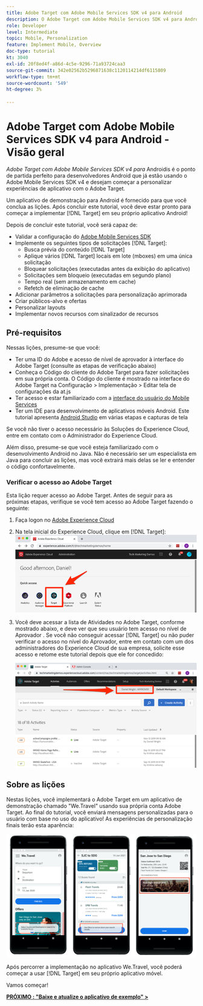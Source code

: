 ```yaml
---
title: Adobe Target com Adobe Mobile Services SDK v4 para Android
description: O Adobe Target com Adobe Mobile Services SDK v4 para Android é o ponto de partida perfeito para desenvolvedores Android que já estão usando o Adobe Mobile Services SDK v4 e desejam começar a personalizar experiências de aplicativo com o Adobe Target.
role: Developer
level: Intermediate
topic: Mobile, Personalization
feature: Implement Mobile, Overview
doc-type: tutorial
kt: 3040
exl-id: 20f8ed4f-a86d-4c5e-9296-71a93724caa3
source-git-commit: 342e02562b5296871638c1120114214df6115809
workflow-type: tm+mt
source-wordcount: '549'
ht-degree: 3%

---
```


# Adobe Target com Adobe Mobile Services SDK v4 para Android - Visão geral

_Adobe Target com Adobe Mobile Services SDK v4 para_ Androidis é o ponto de partida perfeito para desenvolvedores Android que já estão usando o Adobe Mobile Services SDK v4 e desejam começar a personalizar experiências de aplicativo com o Adobe Target.

Um aplicativo de demonstração para Android é fornecido para que você conclua as lições. Após concluir este tutorial, você deve estar pronto para começar a implementar [!DNL Target] em seu próprio aplicativo Android!

Depois de concluir este tutorial, você será capaz de:

* Validar a configuração do [Adobe Mobile Services SDK](https://experienceleague.adobe.com/docs/mobile-services/android/getting-started-android/requirements.html?lang=en)
* Implemente os seguintes tipos de solicitações [!DNL Target]:
   * Busca prévia do conteúdo [!DNL Target]
   * Aplique vários [!DNL Target] locais em lote (mboxes) em uma única solicitação
   * Bloquear solicitações (executadas antes da exibição do aplicativo)
   * Solicitações sem bloqueio (executadas em segundo plano)
   * Tempo real (sem armazenamento em cache)
   * Refetch de eliminação de cache
* Adicionar parâmetros a solicitações para personalização aprimorada
* Criar públicos-alvo e ofertas
* Personalizar layouts
* Implementar novos recursos com sinalizador de recursos

## Pré-requisitos

Nessas lições, presume-se que você:

* Ter uma ID do Adobe e acesso de nível de aprovador à interface do Adobe Target (consulte as etapas de verificação abaixo)
* Conheça o Código do cliente do Adobe Target para fazer solicitações em sua própria conta. O Código do cliente é mostrado na interface do Adobe Target na   Configuração > Implementação > Editar tela de configurações da at.js
* Ter acesso e estar familiarizado com a [interface do usuário do Mobile Services](https://mobilemarketing.adobe.com/)
* Ter um IDE para desenvolvimento de aplicativos móveis Android. Este tutorial apresenta [Android Studio](https://developer.android.com/studio/install) em várias etapas e capturas de tela

Se você não tiver o acesso necessário às Soluções do Experience Cloud, entre em contato com o Administrador do Experience Cloud.

Além disso, presume-se que você esteja familiarizado com o desenvolvimento Android no Java. Não é necessário ser um especialista em Java para concluir as lições, mas você extrairá mais delas se ler e entender o código confortavelmente.

### Verificar o acesso ao Adobe Target

Esta lição requer acesso ao Adobe Target. Antes de seguir para as próximas etapas, verifique se você tem acesso ao Adobe Target fazendo o seguinte:

1. Faça logon no [Adobe Experience Cloud](https://experience.adobe.com/)
1. Na tela inicial do Experience Cloud, clique em [!DNL Target]:
   ![Tela inicial do Experience Cloud](assets/aec_homeScreen_clickTarget.png)
1. Você deve acessar a lista de Atividades no Adobe Target, conforme mostrado abaixo, e deve ver que seu usuário tem acesso no nível de Aprovador . Se você não conseguir acessar [!DNL Target] ou não puder verificar o acesso no nível do Aprovador, entre em contato com um dos administradores do Experience Cloud de sua empresa, solicite esse acesso e retome este tutorial depois que ele for concedido:

   ![Interface do usuário do Adobe](assets/targetUI_approver.png)

## Sobre as lições

Nestas lições, você implementará o Adobe Target em um aplicativo de demonstração chamado &quot;We.Travel&quot; usando sua própria conta Adobe Target. Ao final do tutorial, você enviará mensagens personalizadas para o usuário com base no uso do aplicativo! As experiências de personalização finais terão esta aparência:

![Aplicativo We.Travel final](assets/overview_final_result.jpg)

Após percorrer a implementação no aplicativo We.Travel, você poderá começar a usar [!DNL Target] em seu próprio aplicativo móvel.

Vamos começar!

**[PRÓXIMO : &quot;Baixe e atualize o aplicativo de exemplo&quot; >](download-and-update-the-sample-app.md)**
